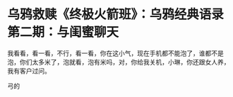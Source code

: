 # 乌鸦救赎《终极火箭班》：乌鸦经典语录 第二期：与闺蜜聊天

我看看，看一看，不行，看一看，你在这小气，现在手机都不能泡了，谁都不是泡，你们太多米了，泡就看，泡有米吗，对，你给我关机，小琳，你还跟女人养，我有客户过问。

弓的